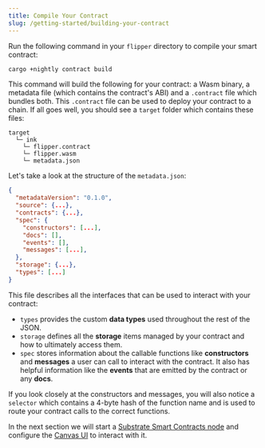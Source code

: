```yaml
---
title: Compile Your Contract
slug: /getting-started/building-your-contract
---
```


Run the following command in your `flipper` directory to compile your smart contract:

```bash
cargo +nightly contract build
```

This command will build the following for your contract: a Wasm binary, a metadata file (which contains the
contract's ABI) and a `.contract` file which bundles both. This `.contract` file can be used to
deploy your contract to a chain. If all goes well, you should see a `target` folder which
contains these files:

```
target
  └─ ink
    └─ flipper.contract
    └─ flipper.wasm
    └─ metadata.json
```

Let's take a look at the structure of the `metadata.json`:

```json
{
  "metadataVersion": "0.1.0",
  "source": {...},
  "contracts": {...},
  "spec": {
    "constructors": [...],
    "docs": [],
    "events": [],
    "messages": [...],
  },
  "storage": {...},
  "types": [...]
}
```

This file describes all the interfaces that can be used to interact with your contract:

* `types` provides the custom **data types** used throughout the rest of the JSON.
* `storage` defines all the **storage** items managed by your contract and how to ultimately access them.
* `spec` stores information about the callable functions like **constructors** and **messages** a
user can call to interact with the contract. It also has helpful information like the **events**
that are emitted by the contract or any **docs**.
  
If you look closely at the constructors and messages, you will also notice a `selector` which
contains a 4-byte hash of the function name and is used to route your contract calls to the correct
functions.

In the next section we will start a [Substrate Smart Contracts node](https://github.com/paritytech/substrate-contracts-node)
and configure the [Canvas UI](https://github.com/paritytech/canvas-ui) to interact with it.
